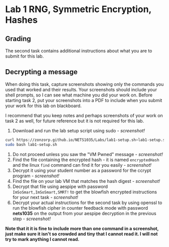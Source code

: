 # Lab 1 RNG, Symmetric Encryption, Hashes

## Grading
The second task contains additional instructions about what you are to submit for this lab.

## Decrypting a message
When doing this task, capture screenshots showing only the commands you used that worked and their results. Your screenshots should include your shell prompts, so I can see what machine you did your work on. Before starting task 2, put your screenshots into a PDF to include when you submit your work for this lab on blackboard.

I recommend that you keep notes and perhaps screenshots of your work on task 2 as well, for future reference but it is not required for this lab.

1. Download and run the lab setup script using sudo - *screenshot!*

```bash
curl https://zonzorp.github.io/NETS1035/Labs/lab1-setup.sh>lab1-setup.sh
sudo bash lab1-setup.sh
```

1. Do not proceed unless you saw the "VM Pwned" message - *screenshot!*
1. Find the file containing the encrypted hash - it is named `encryptedHash` and the linux `find` command can find it for you easily - *screenshot!*
1. Decrypt it using your student number as a password for the ccrypt program - *screenshot!*
1. Find the file on your lab VM that matches the hash digest - *screenshot!*
1. Decrypt that file using aespipe with password `ImSoSmart,ImSoSmart,SMRT!` to get the blowfish encrypted instructions for your next task - *screenshot!*
1. Decrypt your actual instructions for the second task by using openssl to run the blowfish cipher in counter feedback mode with password **nets1035** on the output from your aespipe decryption in the previous step - *screenshot!*

**Note that it it is fine to include more than one command in a screenshot, just make sure it isn't so crowded and tiny that I cannot read it. I will not try to mark anything I cannot read.**
